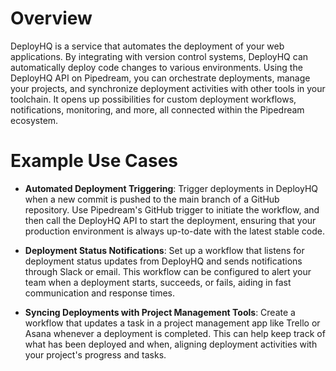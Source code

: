 # Overview

DeployHQ is a service that automates the deployment of your web applications. By integrating with version control systems, DeployHQ can automatically deploy code changes to various environments. Using the DeployHQ API on Pipedream, you can orchestrate deployments, manage your projects, and synchronize deployment activities with other tools in your toolchain. It opens up possibilities for custom deployment workflows, notifications, monitoring, and more, all connected within the Pipedream ecosystem.

# Example Use Cases

- **Automated Deployment Triggering**: Trigger deployments in DeployHQ when a new commit is pushed to the main branch of a GitHub repository. Use Pipedream's GitHub trigger to initiate the workflow, and then call the DeployHQ API to start the deployment, ensuring that your production environment is always up-to-date with the latest stable code.

- **Deployment Status Notifications**: Set up a workflow that listens for deployment status updates from DeployHQ and sends notifications through Slack or email. This workflow can be configured to alert your team when a deployment starts, succeeds, or fails, aiding in fast communication and response times.

- **Syncing Deployments with Project Management Tools**: Create a workflow that updates a task in a project management app like Trello or Asana whenever a deployment is completed. This can help keep track of what has been deployed and when, aligning deployment activities with your project's progress and tasks.